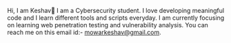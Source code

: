 Hi, I am Keshav👋
I am a Cybersecurity student. I love developing meaningful code and I learn different tools and scripts everyday. 
I am currently focusing on learning web penetration testing and vulnerability analysis. 
You can reach me on this email id:- mowarkeshav@gmail.com. 


<!---
mowarkeshav/mowarkeshav is a ✨ special ✨ repository because its `README.md` (this file) appears on your GitHub profile.
You can click the Preview link to take a look at your changes.
--->
